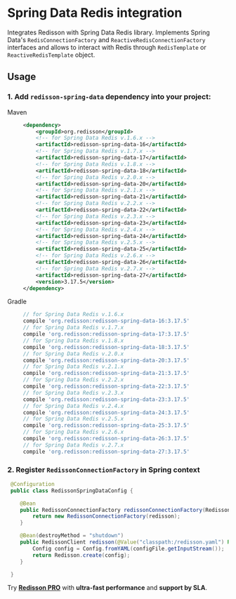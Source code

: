 # Spring Data Redis integration

Integrates Redisson with Spring Data Redis library. Implements Spring Data's `RedisConnectionFactory` and `ReactiveRedisConnectionFactory` interfaces and allows to interact with Redis through `RedisTemplate` or `ReactiveRedisTemplate` object.

## Usage

### 1. Add `redisson-spring-data` dependency into your project:

Maven

```xml
     <dependency>
         <groupId>org.redisson</groupId>
         <!-- for Spring Data Redis v.1.6.x -->
         <artifactId>redisson-spring-data-16</artifactId>
         <!-- for Spring Data Redis v.1.7.x -->
         <artifactId>redisson-spring-data-17</artifactId>
         <!-- for Spring Data Redis v.1.8.x -->
         <artifactId>redisson-spring-data-18</artifactId>
         <!-- for Spring Data Redis v.2.0.x -->
         <artifactId>redisson-spring-data-20</artifactId>
         <!-- for Spring Data Redis v.2.1.x -->
         <artifactId>redisson-spring-data-21</artifactId>
         <!-- for Spring Data Redis v.2.2.x -->
         <artifactId>redisson-spring-data-22</artifactId>
         <!-- for Spring Data Redis v.2.3.x -->
         <artifactId>redisson-spring-data-23</artifactId>
         <!-- for Spring Data Redis v.2.4.x -->
         <artifactId>redisson-spring-data-24</artifactId>
         <!-- for Spring Data Redis v.2.5.x -->
         <artifactId>redisson-spring-data-25</artifactId>
         <!-- for Spring Data Redis v.2.6.x -->
         <artifactId>redisson-spring-data-26</artifactId>
         <!-- for Spring Data Redis v.2.7.x -->
         <artifactId>redisson-spring-data-27</artifactId>
         <version>3.17.5</version>
     </dependency>
```

Gradle

```groovy
     // for Spring Data Redis v.1.6.x
     compile 'org.redisson:redisson-spring-data-16:3.17.5'
     // for Spring Data Redis v.1.7.x
     compile 'org.redisson:redisson-spring-data-17:3.17.5'
     // for Spring Data Redis v.1.8.x
     compile 'org.redisson:redisson-spring-data-18:3.17.5'
     // for Spring Data Redis v.2.0.x
     compile 'org.redisson:redisson-spring-data-20:3.17.5'
     // for Spring Data Redis v.2.1.x
     compile 'org.redisson:redisson-spring-data-21:3.17.5'
     // for Spring Data Redis v.2.2.x
     compile 'org.redisson:redisson-spring-data-22:3.17.5'
     // for Spring Data Redis v.2.3.x
     compile 'org.redisson:redisson-spring-data-23:3.17.5'
     // for Spring Data Redis v.2.4.x
     compile 'org.redisson:redisson-spring-data-24:3.17.5'
     // for Spring Data Redis v.2.5.x
     compile 'org.redisson:redisson-spring-data-25:3.17.5'
     // for Spring Data Redis v.2.6.x
     compile 'org.redisson:redisson-spring-data-26:3.17.5'
     // for Spring Data Redis v.2.7.x
     compile 'org.redisson:redisson-spring-data-27:3.17.5'
```

### 2. Register `RedissonConnectionFactory` in Spring context

```java
 @Configuration
 public class RedissonSpringDataConfig {

    @Bean
    public RedissonConnectionFactory redissonConnectionFactory(RedissonClient redisson) {
        return new RedissonConnectionFactory(redisson);
    }

    @Bean(destroyMethod = "shutdown")
    public RedissonClient redisson(@Value("classpath:/redisson.yaml") Resource configFile) throws IOException {
        Config config = Config.fromYAML(configFile.getInputStream());
        return Redisson.create(config);
    }

 }
```
Try __[Redisson PRO](https://redisson.pro)__ with **ultra-fast performance** and **support by SLA**.
